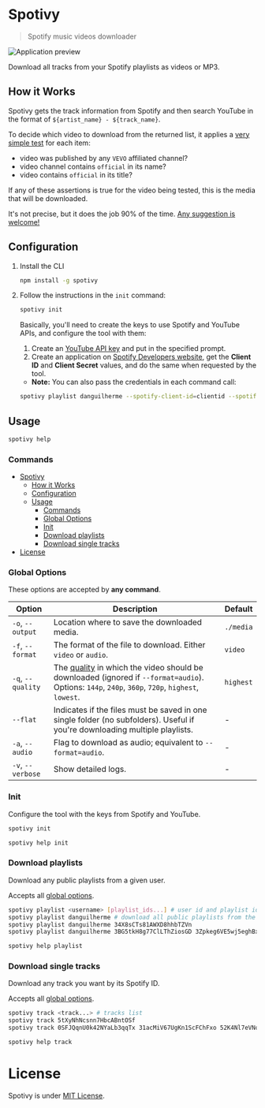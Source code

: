 # Spotivy

> Spotify music videos downloader

![Application preview](screenshot.png)

Download all tracks from your Spotify playlists as videos or MP3.

## How it Works

Spotivy gets the track information from Spotify and then search YouTube in the format of `${artist_name} - ${track_name}`.

To decide which video to download from the returned list, it applies a [very simple test](https://github.com/danguilherme/spotivy/blob/v0.4.3/youtube_search.js#L76-L80) for each item:

- video was published by any `VEVO` affiliated channel?
- video channel contains `official` in its name?
- video contains `official` in its title?

If any of these assertions is true for the video being tested, this is the media that will be downloaded.

It's not precise, but it does the job 90% of the time. [Any suggestion is welcome!](https://github.com/danguilherme/spotivy/issues/8)

## Configuration

1.  Install the CLI
    ```bash
    npm install -g spotivy
    ```
1.  Follow the instructions in the `init` command:

    ```bash
    spotivy init
    ```

    Basically, you'll need to create the keys to use Spotify and YouTube APIs, and configure the tool with them:

    1.  Create an [YouTube API key](https://console.developers.google.com) and put in the specified prompt.
    1.  Create an application on [Spotify Developers website](https://developer.spotify.com/my-applications/), get the **Client ID** and **Client Secret** values, and do the same when requested by the tool.

    - **Note:** You can also pass the credentials in each command call:

    ```bash
    spotivy playlist danguilherme --spotify-client-id=clientid --spotify-client-secret=clientsecret --youtube-key=ytkey
    ```

## Usage

```bash
spotivy help
```

### Commands

- [Spotivy](#spotivy)
  - [How it Works](#how-it-works)
  - [Configuration](#configuration)
  - [Usage](#usage)
    - [Commands](#commands)
    - [Global Options](#global-options)
    - [Init](#init)
    - [Download playlists](#download-playlists)
    - [Download single tracks](#download-single-tracks)
- [License](#license)

### Global Options

These options are accepted by **any command**.

| Option            | Description                                                                                                                                           | Default   |
| ----------------- | ----------------------------------------------------------------------------------------------------------------------------------------------------- | --------- |
| `-o`, `--output`  | Location where to save the downloaded media.                                                                                                          | `./media` |
| `-f`, `--format`  | The format of the file to download. Either `video` or `audio`.                                                                                        | `video`   |
| `-q`, `--quality` | The [quality][1] in which the video should be downloaded (ignored if `--format=audio`). Options: `144p`, `240p`, `360p`, `720p`, `highest`, `lowest`. | `highest` |
| `--flat`          | Indicates if the files must be saved in one single folder (no subfolders). Useful if you're downloading multiple playlists.                           | -         |
| `-a`, `--audio`   | Flag to download as audio; equivalent to `--format=audio`.                                                                                            | -         |
| `-v`, `--verbose` | Show detailed logs.                                                                                                                                   | -         |

[1]: https://en.wikipedia.org/w/index.php?title=YouTube&oldid=800910021#Quality_and_formats 'Youtube quality and formats on Wikipedia'

### Init

Configure the tool with the keys from Spotify and YouTube.

```bash
spotivy init

spotivy help init
```

### Download playlists

Download any public playlists from a given user.

Accepts all [global options](#global-options).

```bash
spotivy playlist <username> [playlist_ids...] # user id and playlist id, zero or more
spotivy playlist danguilherme # download all public playlists from the user
spotivy playlist danguilherme 34X8sCTs81AWXD8hhbTZVn
spotivy playlist danguilherme 3BG5tkH8g77ClLThZiosGD 3Zpkeg6VE5wj5eghBxv0R6 -a # 2 playlists, audio only

spotivy help playlist
```

### Download single tracks

Download any track you want by its Spotify ID.

Accepts all [global options](#global-options).

```bash
spotivy track <track...> # tracks list
spotivy track 5tXyNhNcsnn7HbcABntOSf
spotivy track 0SFJQqnU0k42NYaLb3qqTx 31acMiV67UgKn1ScFChFxo 52K4Nl7eVNqUpUeJeWJlwT 5tXyNhNcsnn7HbcABntOSf -a # 4 tracks, audio only

spotivy help track
```

# License

Spotivy is under [MIT License](LICENSE).
